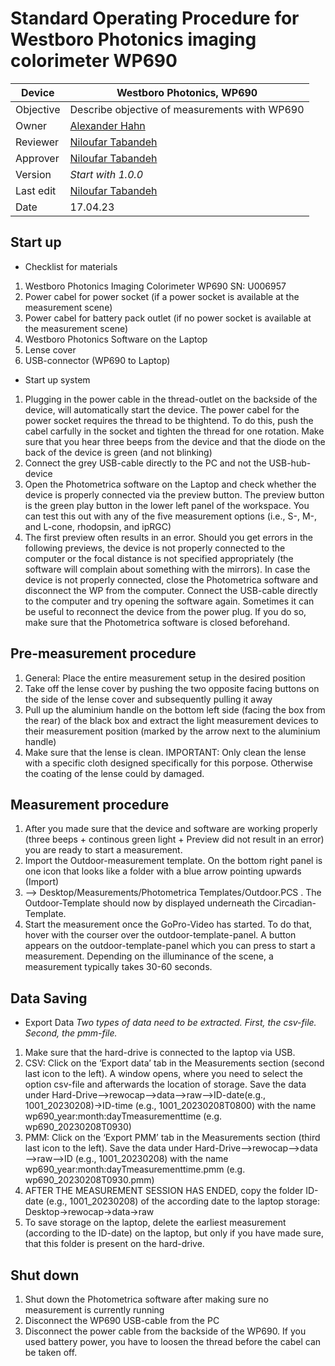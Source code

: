 # Standard Operating Procedure for Westboro Photonics imaging colorimeter WP690

| Device    | Westboro Photonics, WP690                                            |
| --------- | -------------------------------------------------------------------- |
| Objective | Describe objective of measurements with WP690                        |
| Owner     | [Alexander Hahn](mailto:alexander.hahn@tuebingen.mpg.de)             |
| Reviewer  | [Niloufar Tabandeh](mailto:niloufar.tabandehsaravi@tuebingen.mpg.de) |
| Approver  | [Niloufar Tabandeh](mailto:niloufar.tabandehsaravi@tuebingen.mpg.de) |
| Version   | _Start with 1.0.0_                                                   |
| Last edit | [Niloufar Tabandeh](mailto:niloufar.tabandehsaravi@tuebingen.mpg.de) |
| Date      | 17.04.23                                                             |

## Start up

- Checklist for materials

1. Westboro Photonics Imaging Colorimeter WP690 SN: U006957
2. Power cabel for power socket (if a power socket is available at the measurement scene)
3. Power cabel for battery pack outlet (if no power socket is available at the measurement scene)
4. Westboro Photonics Software on the Laptop
5. Lense cover
6. USB-connector (WP690 to Laptop)

- Start up system

1. Plugging in the power cable in the thread-outlet on the backside of the device, will automatically start the device. The power cabel for the power socket
   requires the thread to be thightend. To do this, push the cabel carfully in the socket and tighten the thread for one rotation. Make sure that you hear three beeps from the device
   and that the diode on the back of the device is green (and not blinking)
2. Connect the grey USB-cable directly to the PC and not the USB-hub-device
3. Open the Photometrica software on the Laptop and check whether the device is properly connected via the preview button. The preview button is the green play button in the lower
   left panel of the workspace. You can test this out with any of the five measurement options (i.e., S-, M-, and L-cone, rhodopsin, and ipRGC)
4. The first preview often results in an error. Should you get errors in the following previews, the device is not properly connected to the computer or the focal distance is not
   specified appropriately (the software will complain about something with the mirrors). In case the device is not properly connected, close the Photometrica software and disconnect
   the WP from the computer. Connect the USB-cable directly to the computer and try opening the software again. Sometimes it can be useful to reconnect the device from the power plug.
   If you do so, make sure that the Photometrica software is closed beforehand.

## Pre-measurement procedure

1. General: Place the entire measurement setup in the desired position
2. Take off the lense cover by pushing the two opposite facing buttons on the side of the lense cover and subsequently pulling it away
3. Pull up the aluminium handle on the bottom left side (facing the box from the rear) of the black box and extract the light measurement devices to their measurement position
   (marked by the arrow next to the aluminium handle)
4. Make sure that the lense is clean. IMPORTANT: Only clean the lense with a specific cloth designed specifically for this porpose. Otherwise the coating of the lense could by damaged.

## Measurement procedure

1. After you made sure that the device and software are working properly (three beeps + continous green light + Preview did not result in an error)
   you are ready to start a measurement.
2. Import the Outdoor-measurement template. On the bottom right panel is one icon that looks like a folder with a blue arrow pointing upwards (Import)
3. --> Desktop/Measurements/Photometrica Templates/Outdoor.PCS . The Outdoor-Template should now by displayed underneath the Circadian-Template.
4. Start the measurement once the GoPro-Video has started. To do that, hover with the courser over the outdoor-template-panel. A button appears on the outdoor-template-panel
   which you can press to start a measurement. Depending on the illuminance of the scene, a measurement typically takes 30-60 seconds.

## Data Saving

- Export Data
  _Two types of data need to be extracted. First, the csv-file. Second, the pmm-file._

1. Make sure that the hard-drive is connected to the laptop via USB.
1. CSV: Click on the ‘Export data’ tab in the Measurements section (second last icon to the left). A window opens, where you need to select the option csv-file and afterwards the location of storage.
   Save the data under Hard-Drive—>rewocap—>data—>raw—>ID-date(e.g., 1001_20230208)->ID-time (e.g., 1001_20230208T0800) with the name wp690_year:month:dayTmeasurementtime (e.g. wp690_20230208T0930)
1. PMM: Click on the ‘Export PMM’ tab in the Measurements section (third last icon to the left). Save the data under Hard-Drive—>rewocap—>data—>raw—>ID (e.g., 1001_20230208) with
   the name wp690_year:month:dayTmeasurementtime.pmm (e.g. wp690_20230208T0930.pmm)
1. AFTER THE MEASUREMENT SESSION HAS ENDED, copy the folder ID-date (e.g., 1001_20230208) of the according date to the laptop storage: Desktop->rewocap->data->raw
1. To save storage on the laptop, delete the earliest measurement (according to the ID-date) on the laptop, but only if you have made sure, that this folder is present on the hard-drive.

## Shut down

1. Shut down the Photometrica software after making sure no measurement is currently running
2. Disconnect the WP690 USB-cable from the PC
3. Disconnect the power cable from the backside of the WP690. If you used battery power, you have to loosen the thread before the cabel can be taken off.
